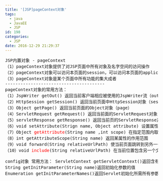 ```yaml
---
title: '[JSP]pageContext对象'
tags:
  - java
  - JavaEE
  - JSP
id: 198
categories:
  - JSP
date: 2016-12-29 21:29:37
---
```


<pre>JSP内置对象 - pageContext
（1）pageContext对象提供了对JSP页面中所有对象及名字空间的访问操作
（2）pageContext对象可以访问本页面的session，可以访问本页面的application对象的任意属性值
（3）pageContext对象是某个页面中所有功能的集大成者
---------------------------------------
pageContext对象的常用方法：
（1）JspWriter getOut() 返回当前客户端相应被使用的JspWriter流（out）
（2）HttpSession getSession() 返回当前页面中HttpSession对象（session）
（3）Object getPage() 返回当前页面的Object对象（page）
（4）ServletRequest getRequest() 返回当前面的ServletRequest对象（request）
（5）servletResponse getResponse() 返回当前页的ServletResponse对象（response）
（6）void setAttribute(Strign name, Object attribute) 设置属性及属性值
（7）Object <span style="color: #ff0000;">getAttribute</span>(String name ,int scope) 在指定范围内取属性值
（8）int getAttributeScope(String name) 返回某属性的作用范围
（9）void forward(String relativeUrlPath) 使当前页面跳转到另外一个页面（服务器转发）
（10）void <span style="color: #ff0000;">include</span>(String relativeUrlPath) 在当前位置包含另一个文件

config对象 常用方法： ServletContext getServletContext()返回含有服务器相关信息的ServletContext对象
String getInitParameter(String name)返回初始化参数的值
Enumeration getInitParameterNames()返回Servlet初始化所需所有参数的枚举</pre>